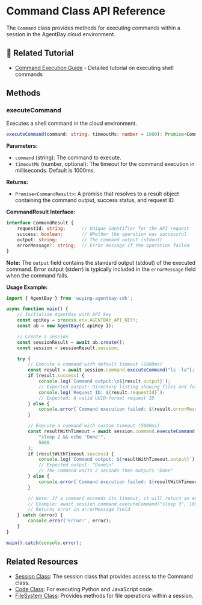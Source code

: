 # Command Class API Reference

The `Command` class provides methods for executing commands within a session in the AgentBay cloud environment.

## 📖 Related Tutorial

- [Command Execution Guide](../../../../../docs/guides/common-features/basics/command-execution.md) - Detailed tutorial on executing shell commands

## Methods

### executeCommand

Executes a shell command in the cloud environment.

```typescript
executeCommand(command: string, timeoutMs: number = 1000): Promise<CommandResult>
```

**Parameters:**
- `command` (string): The command to execute.
- `timeoutMs` (number, optional): The timeout for the command execution in milliseconds. Default is 1000ms.

**Returns:**
- `Promise<CommandResult>`: A promise that resolves to a result object containing the command output, success status, and request ID.

**CommandResult Interface:**
```typescript
interface CommandResult {
    requestId: string;      // Unique identifier for the API request
    success: boolean;       // Whether the operation was successful
    output: string;         // The command output (stdout)
    errorMessage?: string;  // Error message if the operation failed
}
```

**Note:** The `output` field contains the standard output (stdout) of the executed command. Error output (stderr) is typically included in the `errorMessage` field when the command fails.

**Usage Example:**

```typescript
import { AgentBay } from 'wuying-agentbay-sdk';

async function main() {
    // Initialize AgentBay with API key
    const apiKey = process.env.AGENTBAY_API_KEY!;
    const ab = new AgentBay({ apiKey });

    // Create a session
    const sessionResult = await ab.create();
    const session = sessionResult.session;

    try {
        // Execute a command with default timeout (1000ms)
        const result = await session.command.executeCommand("ls -la");
        if (result.success) {
            console.log(`Command output:\n${result.output}`);
            // Expected output: Directory listing showing files and folders
            console.log(`Request ID: ${result.requestId}`);
            // Expected: A valid UUID-format request ID
        } else {
            console.error(`Command execution failed: ${result.errorMessage}`);
        }

        // Execute a command with custom timeout (5000ms)
        const resultWithTimeout = await session.command.executeCommand(
            "sleep 2 && echo 'Done'", 
            5000
        );
        if (resultWithTimeout.success) {
            console.log(`Command output: ${resultWithTimeout.output}`);
            // Expected output: "Done\n"
            // The command waits 2 seconds then outputs "Done"
        } else {
            console.error(`Command execution failed: ${resultWithTimeout.errorMessage}`);
        }

        // Note: If a command exceeds its timeout, it will return an error
        // Example: await session.command.executeCommand("sleep 3", 1000)
        // Returns error in errorMessage field
    } catch (error) {
        console.error('Error:', error);
    }
}

main().catch(console.error);
```

## Related Resources

- [Session Class](session.md): The session class that provides access to the Command class.
- [Code Class](code.md): For executing Python and JavaScript code.
- [FileSystem Class](filesystem.md): Provides methods for file operations within a session.

